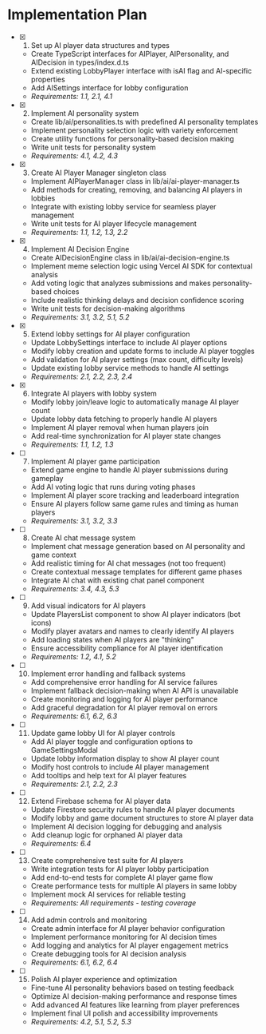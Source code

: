 # Implementation Plan

- [x] 1. Set up AI player data structures and types
  - Create TypeScript interfaces for AIPlayer, AIPersonality, and AIDecision in types/index.d.ts
  - Extend existing LobbyPlayer interface with isAI flag and AI-specific properties
  - Add AISettings interface for lobby configuration
  - _Requirements: 1.1, 2.1, 4.1_

- [x] 2. Implement AI personality system
  - Create lib/ai/personalities.ts with predefined AI personality templates
  - Implement personality selection logic with variety enforcement
  - Create utility functions for personality-based decision making
  - Write unit tests for personality system
  - _Requirements: 4.1, 4.2, 4.3_

- [x] 3. Create AI Player Manager singleton class
  - Implement AIPlayerManager class in lib/ai/ai-player-manager.ts
  - Add methods for creating, removing, and balancing AI players in lobbies
  - Integrate with existing lobby service for seamless player management
  - Write unit tests for AI player lifecycle management
  - _Requirements: 1.1, 1.2, 1.3, 2.2_

- [x] 4. Implement AI Decision Engine
  - Create AIDecisionEngine class in lib/ai/ai-decision-engine.ts
  - Implement meme selection logic using Vercel AI SDK for contextual analysis
  - Add voting logic that analyzes submissions and makes personality-based choices
  - Include realistic thinking delays and decision confidence scoring
  - Write unit tests for decision-making algorithms
  - _Requirements: 3.1, 3.2, 5.1, 5.2_

- [x] 5. Extend lobby settings for AI player configuration
  - Update LobbySettings interface to include AI player options
  - Modify lobby creation and update forms to include AI player toggles
  - Add validation for AI player settings (max count, difficulty levels)
  - Update existing lobby service methods to handle AI settings
  - _Requirements: 2.1, 2.2, 2.3, 2.4_

- [x] 6. Integrate AI players with lobby system
  - Modify lobby join/leave logic to automatically manage AI player count
  - Update lobby data fetching to properly handle AI players
  - Implement AI player removal when human players join
  - Add real-time synchronization for AI player state changes
  - _Requirements: 1.1, 1.2, 1.3_

- [ ] 7. Implement AI player game participation
  - Extend game engine to handle AI player submissions during gameplay
  - Add AI voting logic that runs during voting phases
  - Implement AI player score tracking and leaderboard integration
  - Ensure AI players follow same game rules and timing as human players
  - _Requirements: 3.1, 3.2, 3.3_

- [ ] 8. Create AI chat message system
  - Implement chat message generation based on AI personality and game context
  - Add realistic timing for AI chat messages (not too frequent)
  - Create contextual message templates for different game phases
  - Integrate AI chat with existing chat panel component
  - _Requirements: 3.4, 4.3, 5.3_

- [ ] 9. Add visual indicators for AI players
  - Update PlayersList component to show AI player indicators (bot icons)
  - Modify player avatars and names to clearly identify AI players
  - Add loading states when AI players are "thinking"
  - Ensure accessibility compliance for AI player identification
  - _Requirements: 1.2, 4.1, 5.2_

- [ ] 10. Implement error handling and fallback systems
  - Add comprehensive error handling for AI service failures
  - Implement fallback decision-making when AI API is unavailable
  - Create monitoring and logging for AI player performance
  - Add graceful degradation for AI player removal on errors
  - _Requirements: 6.1, 6.2, 6.3_

- [ ] 11. Update game lobby UI for AI player controls
  - Add AI player toggle and configuration options to GameSettingsModal
  - Update lobby information display to show AI player count
  - Modify host controls to include AI player management
  - Add tooltips and help text for AI player features
  - _Requirements: 2.1, 2.2, 2.3_

- [ ] 12. Extend Firebase schema for AI player data
  - Update Firestore security rules to handle AI player documents
  - Modify lobby and game document structures to store AI player data
  - Implement AI decision logging for debugging and analysis
  - Add cleanup logic for orphaned AI player data
  - _Requirements: 6.4_

- [ ] 13. Create comprehensive test suite for AI players
  - Write integration tests for AI player lobby participation
  - Add end-to-end tests for complete AI player game flow
  - Create performance tests for multiple AI players in same lobby
  - Implement mock AI services for reliable testing
  - _Requirements: All requirements - testing coverage_

- [ ] 14. Add admin controls and monitoring
  - Create admin interface for AI player behavior configuration
  - Implement performance monitoring for AI decision times
  - Add logging and analytics for AI player engagement metrics
  - Create debugging tools for AI decision analysis
  - _Requirements: 6.1, 6.2, 6.4_

- [ ] 15. Polish AI player experience and optimization
  - Fine-tune AI personality behaviors based on testing feedback
  - Optimize AI decision-making performance and response times
  - Add advanced AI features like learning from player preferences
  - Implement final UI polish and accessibility improvements
  - _Requirements: 4.2, 5.1, 5.2, 5.3_

